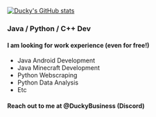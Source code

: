 [![Ducky's GitHub stats](https://github-readme-stats.vercel.app/api?username=duckysmacky)](https://github.com/anuraghazra/github-readme-stats&show_icons=true&theme=gotham )

### Java / Python / C++ Dev

#### I am looking for work experience (even for free!)
- Java Android Development
- Java Minecraft Development
- Python Webscraping
- Python Data Analysis
- Etc
#### Reach out to me at @DuckyBusiness (Discord)
